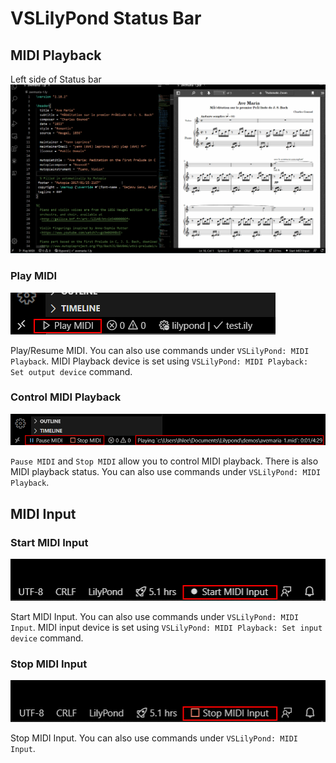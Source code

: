# VSLilyPond Status Bar

## MIDI Playback 
Left side of Status bar
![MIDI Playback](./assets/gifs/midiPlayback.gif)

### Play MIDI
![Play MIDI](./assets/statusbar/playMIDI.png)

Play/Resume MIDI. You can also use commands under `VSLilyPond: MIDI Playback`. MIDI Playback device is set using `VSLilyPond: MIDI Playback: Set output device` command. 

### Control MIDI Playback
![Control MIDI Playback](./assets/statusbar/MIDIPlaying.png)

`Pause MIDI` and `Stop MIDI` allow you to control MIDI playback. There is also MIDI playback status. You can also use commands under `VSLilyPond: MIDI Playback`. 

## MIDI Input

### Start MIDI Input
![Start MIDI Input](./assets/statusbar/startMIDIInput.png)

Start MIDI Input. You can also use commands under `VSLilyPond: MIDI Input`. MIDI input device is set using `VSLilyPond: MIDI Playback: Set input device` command.  

### Stop MIDI Input
![Stop MIDI Input](./assets/statusbar/stopMIDIInput.png)

Stop MIDI Input. You can also use commands under `VSLilyPond: MIDI Input`. 